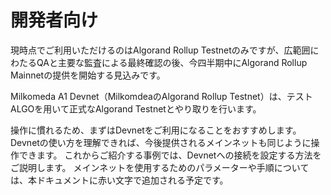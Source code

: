 # 開発者向け

現時点でご利用いただけるのはAlgorand Rollup Testnetのみですが、広範囲にわたるQAと主要な監査による最終確認の後、今四半期中にAlgorand Rollup Mainnetの提供を開始する見込みです。

Milkomeda A1 Devnet（MilkomdeaのAlgorand Rollup Testnet）は、テストALGOを用いて正式なAlgorand Testnetとやり取りを行います。

操作に慣れるため、まずはDevnetをご利用になることをおすすめします。 Devnetの使い方を理解できれば、今後提供されるメインネットも同じように操作できます。 これからご紹介する事例では、Devnetへの接続を設定する方法をご説明します。 メインネットを使用するためのパラメーターや手順については、本ドキュメントに赤い文字で追加される予定です。
